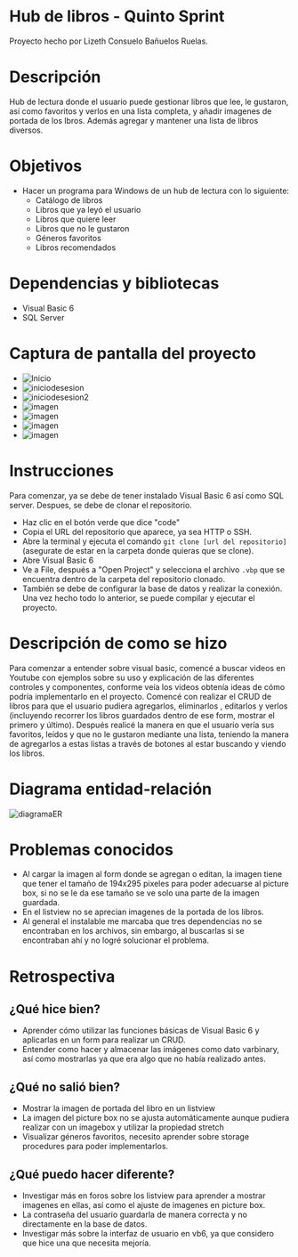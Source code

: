 # Hub de libros - Quinto Sprint
Proyecto hecho por Lizeth Consuelo Bañuelos Ruelas.


# Descripción
Hub de lectura donde el usuario puede gestionar libros que lee, le gustaron, así como favoritos y verlos en una lista completa, y añadir imagenes de portada de los lbros.
Además agregar y mantener una lista de libros diversos.

# Objetivos
- Hacer un programa para Windows de un hub de lectura con lo siguiente:
    - Catálogo de libros
    - Libros que ya leyó el usuario
    - Libros que quiere leer
    - Libros que no le gustaron
    - Géneros favoritos
    - Libros recomendados

# Dependencias y bibliotecas
  - Visual Basic 6
  - SQL Server


# Captura de pantalla del proyecto
 - ![Inicio](https://github.com/user-attachments/assets/81cb0515-0ada-47fe-a254-51ee9fbd6d0d)
 - ![iniciodesesion](https://github.com/user-attachments/assets/cd8b5163-8724-47cb-b37c-544a08dfce93)
 - ![iniciodesesion2](https://github.com/user-attachments/assets/84ce3f55-e43a-4635-ad82-0627bf86e286)
 - ![imagen](https://github.com/user-attachments/assets/7f300b5c-701b-47d0-bf0b-dd2ee523fb0d)
 - ![imagen](https://github.com/user-attachments/assets/ac264428-bd0e-4885-b1f1-2b36ad8a93bc)
 - ![imagen](https://github.com/user-attachments/assets/d4890c02-e40f-4f55-aa39-760a225ec14b)
 - ![imagen](https://github.com/user-attachments/assets/19f6955c-dd28-4fc3-aa75-03389128d582)

# Instrucciones
Para comenzar, ya se debe de tener instalado Visual Basic 6 así como SQL server.
Despues, se debe de clonar el repositorio.
  - Haz clic en el botón verde que dice "code"
  - Copia el URL del repositorio que aparece, ya sea HTTP o SSH.
  - Abre la terminal y ejecuta el comando `git clone [url del repositorio]` (asegurate de estar en la carpeta donde quieras que se clone).
  - Abre Visual Basic 6
  - Ve a File, después a "Open Project" y selecciona el archivo `.vbp` que se encuentra dentro de la carpeta del repositorio clonado.
  - También se debe de configurar la base de datos y realizar la conexión.
Una vez hecho todo lo anterior, se puede compilar y ejecutar el proyecto.

# Descripción de como se hizo
Para comenzar a entender sobre visual basic, comencé a buscar videos en Youtube con ejemplos sobre su uso y explicación de las diferentes controles y componentes, conforme veía los videos obtenía ideas de cómo podría implementarlo en el proyecto.
Comencé con realizar el CRUD de libros para que el usuario pudiera agregarlos, eliminarlos , editarlos y verlos (incluyendo recorrer los libros guardados dentro de ese form, mostrar el primero y último).
Después realicé la manera en que el usuario vería sus favoritos, leídos y que no le gustaron mediante una lista, teniendo la manera de agregarlos a estas listas a través de botones al estar buscando y viendo los libros.


# Diagrama entidad-relación
![diagramaER](https://github.com/user-attachments/assets/5c9b7338-ad04-4642-aee9-0b9fc98dea2a)


# Problemas conocidos
 - Al cargar la imagen al form donde se agregan o editan, la imagen tiene que tener el tamaño de 194x295 pixeles para poder adecuarse al picture box, si no se le da ese tamaño se ve solo una parte de la imagen guardada.
 - En el listview no se aprecian imagenes de la portada de los libros.
-  Al general el instalable me marcaba que tres dependencias no se encontraban en los archivos, sin embargo, al buscarlas si se encontraban ahí y no logré solucionar el problema.
# Retrospectiva

## ¿Qué hice bien?
 - Aprender cómo utilizar las funciones básicas de Visual Basic 6 y aplicarlas en un form para realizar un CRUD.
 - Entender como hacer y almacenar las imágenes como dato varbinary, así como mostrarlas ya que era algo que no había realizado antes.

## ¿Qué no salió bien?
 - Mostrar la imagen de portada del libro en un listview
 - La imagen del picture box no se ajusta automáticamente aunque pudiera realizar con un imagebox y utilizar la propiedad stretch
 - Visualizar géneros favoritos, necesito aprender sobre storage procedures para poder implementarlos.

## ¿Qué puedo hacer diferente?
 - Investigar más en foros sobre los listview para aprender a mostrar imagenes en ellas, así como el ajuste de imagenes en picture box.
 - La contraseña del usuario guardarla de manera correcta y no directamente en la base de datos.
 - Investigar más sobre la interfaz de usuario en vb6, ya que considero que hice una que necesita mejoría.

